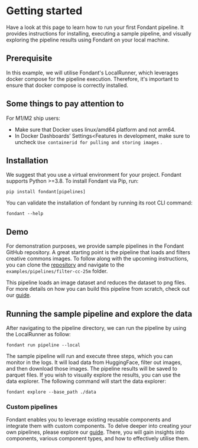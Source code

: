 # Getting started

Have a look at this page to learn how to run your first Fondant pipeline. It provides instructions for installing, executing a sample pipeline, and visually exploring the pipeline results using Fondant on your local machine.

## Prerequisite
In this example, we will utilise Fondant's LocalRunner, which leverages docker compose for the pipeline execution. Therefore, it's important to ensure that docker compose is correctly installed.

## Some things to pay attention to

For M1/M2 ship users:
- Make sure that Docker uses linux/amd64 platform and not arm64. 
- In Docker Dashboards’ Settings<Features in development, make sure to uncheck `Use containerid for pulling and storing images` .

## Installation
We suggest that you use a virtual environment for your project. Fondant supports Python >=3.8.
To install Fondant via Pip, run:

```
pip install fondant[pipelines]
```

You can validate the installation of fondant by running its root CLI command:

```
fondant --help
```

## Demo
For demonstration purposes, we provide sample pipelines in the Fondant GitHub repository. A great starting point is the pipeline that loads and filters creative commons images. To follow along with the upcoming instructions, you can clone the [repository](https://github.com/ml6team/fondant) and navigate to the `examples/pipelines/filter-cc-25m` folder.

This pipeline loads an image dataset and reduces the dataset to png files. For more details on how you can build this pipeline from scratch, check out our [guide](/docs/guides/build_a_simple_pipeline.md). 

## Running the sample pipeline and explore the data
After navigating to the pipeline directory, we can run the pipeline by using the LocalRunner as follow:
```
fondant run pipeline --local
```

The sample pipeline will run and execute three steps, which you can monitor in the logs. It will load data from HuggingFace, filter out images, and then download those images. The pipeline results will be saved to parquet files. If you wish to visually explore the results, you can use the data explorer.
The following command will start the data explorer:
```
fondant explore --base_path ./data
```

### Custom pipelines
Fondant enables you to leverage existing reusable components and integrate them with custom components. To delve deeper into creating your own pipelines, please explore our [guide](/docs/guides/build_a_simple_pipeline.md). There, you will gain insights into components, various component types, and how to effectively utilise them.
